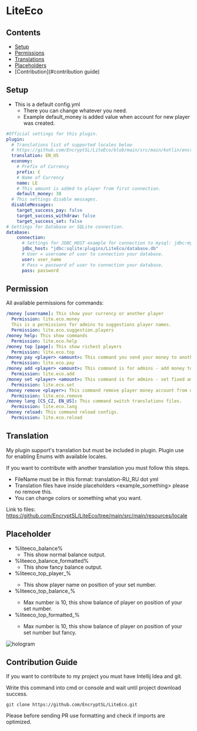 # LiteEco

## Contents
- [Setup](#setup)
- [Permissions](#permission)
- [Translations](#translation)
- [Placeholders](#placeholder)
- [Contribution](#contribution guide)

## Setup

- This is a default config.yml
  - There you can change whatever you need.
  - Example default_money is added value when account for new player was created.
````YAML
#Official settings for this plugin.
plugin:
  # Translations list of supported locales below
  # https://github.com/EncryptSL/LiteEco/blob/main/src/main/kotlin/encryptsl/cekuj/net/api/enums/TranslationKey.kt
  translation: EN_US
  economy:
    # Prefix of Currency
    prefix: €
    # Name of Currency
    name: LE
    # This amount is added to player from first connection.
    default_money: 30
  # This settings disable messages.
  disableMessages:
    target_success_pay: false
    target_success_withdraw: false
    target_success_set: false
# Settings for Database or SQLite connection.
database:
    connection:
      # Settings for JDBC_HOST example for connection to mysql: jdbc:mysql://your_host:port/name_of_database
      jdbc_host: "jdbc:sqlite:plugins/LiteEco/database.db"
      # User = username of user to connection your database.
      user: user_name
      # Pass = password of user to connection your database.
      pass: password
````

## Permission
All available permissions for commands:
```YAML
/money [username]: This show your currency or another player
  Permission: lite.eco.money
  This is a permissions for admins to suggestions player names.
  Permission: lite.eco.suggestion.players
/money help: This show commands
  Permission: lite.eco.help
/money top [page]: This show richest players
  Permission: lite.eco.top
/money pay <player> <amount>: This command you send your money to another.
  Permission: lite.eco.pay
/money add <player> <amount>: This command is for admins - add money to player.
  Permission: lite.eco.add
/money set <player> <amount>: This command is for admins - set fixed amount to player.
  Permission: lite.eco.set
/money remove <player>: This command remove player money account from database.
  Permission: lite.eco.remove
/money lang [CS_CZ, EN_US]: This command switch translations files.
  Permission: lite.eco.lang
/money reload: This command reload configs.
  Permission: lite.eco.reload
```

## Translation
My plugin support's translation but must be included in plugin.
Plugin use for enabling Enums with available locales.

If you want to contribute with another translation you must follow this steps.
- FileName must be in this format: translation-RU_RU dot yml
- Translation files have inside placeholders <example_something> please no remove this.
- You can change colors or something what you want.

Link to files: https://github.com/EncryptSL/LiteEco/tree/main/src/main/resources/locale

## Placeholder
- %liteeco_balance%
  - This show normal balance output.
- %liteeco_balance_formatted%
   - This show fancy balance output.
- %liteeco_top_player_<number>% 
   - This show player name on position of your set number.
- %liteeco_top_balance_<number>%
   - Max number is 10, this show balance of player on position of your set number.
- %liteeco_top_formatted_<number>% 
   - Max number is 10, this show balance of player on position of your set number but fancy.
  
![hologram](https://user-images.githubusercontent.com/9441083/170329930-9e457436-fd89-4fde-ab19-0dbc843d12bd.png)

## Contribution Guide

If you want to contribute to my project you must have Intellij Idea and git.

Write this command into cmd or console and wait until project download success.

`git clone https://github.com/EncryptSL/LiteEco.git`

Please before sending PR use formatting and check if imports are optimized.

